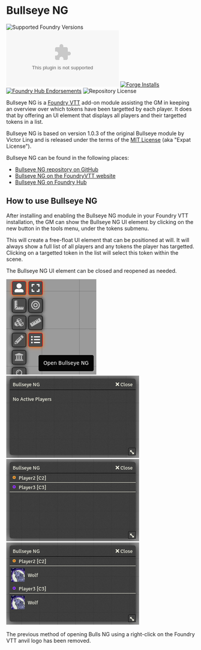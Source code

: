 Bullseye NG
===========

![Supported Foundry Versions](https://img.shields.io/endpoint?url=https://foundryshields.com/version?url=https://github.com/DrMcCoy/bullseye-ng/releases/latest/download/module.json) ![Latest Release Download Count](https://img.shields.io/github/downloads/DrMcCoy/bullseye-ng/latest/module.zip) [![Forge Installs](https://img.shields.io/badge/dynamic/json?label=Forge%20Installs&query=package.installs&suffix=%25&url=https%3A%2F%2Fforge-vtt.com%2Fapi%2Fbazaar%2Fpackage%2Fbullseye-ng&colorB=4aa94a)](https://forge-vtt.com/bazaar#package=bullseye-ng) [![Foundry Hub Endorsements](https://img.shields.io/endpoint?logoColor=white&url=https%3A%2F%2Fwww.foundryvtt-hub.com%2Fwp-json%2Fhubapi%2Fv1%2Fpackage%2Fbullseye-ng%2Fshield%2Fendorsements)](https://www.foundryvtt-hub.com/package/bullseye-ng/) ![Repository License](https://img.shields.io/github/license/DrMcCoy/bullseye-ng)

Bullseye NG is a [Foundry VTT](https://foundryvtt.com/) add-on module assisting
the GM in keeping an overview over which tokens have been targetted by each
player. It does that by offering an UI element that displays all players and
their targetted tokens in a list.

Bullseye NG is based on version 1.0.3 of the original Bullseye module by
Victor Ling and is released under the terms of the [MIT
License](https://spdx.org/licenses/MIT.html) (aka "Expat License").

Bullseye NG can be found in the following places:
- [Bullseye NG repository on GitHub](https://github.com/DrMcCoy/bullseye-ng)
- [Bullseye NG on the FoundryVTT website](https://foundryvtt.com/packages/bullseye-ng)
- [Bullseye NG on Foundry Hub](https://www.foundryvtt-hub.com/package/bullseye-ng/)


How to use Bullseye NG
----------------------

After installing and enabling the Bullseye NG module in your Foundry VTT
installation, the GM can show the Bullseye NG UI element by clicking on the new
button in the tools menu, under the tokens submenu.

This will create a free-float UI element that can be positioned at will. It will
always show a full list of all players and any tokens the player has targetted.
Clicking on a targetted token in the list will select this token within the
scene.

The Bullseye NG UI element can be closed and reopened as needed.

![Open Bullseye NG](/images/bullseye-ng-1.png) ![No active players](/images/bullseye-ng-2.png)
![Active players, no targets](/images/bullseye-ng-3.png) ![All player target tokens](/images/bullseye-ng-4.png)

The previous method of opening Bulls NG using a right-click on the Foundry VTT
anvil logo has been removed.
